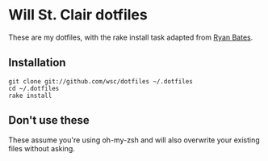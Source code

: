 # Will St. Clair dotfiles

These are my dotfiles, with the rake install task adapted from [Ryan Bates](http://github.com/rbates/dotfiles).

## Installation

    git clone git://github.com/wsc/dotfiles ~/.dotfiles
    cd ~/.dotfiles
    rake install

## Don't use these

These assume you're using oh-my-zsh and will also overwrite your existing files without asking.
